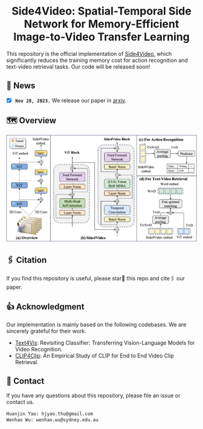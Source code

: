 <div align="center">

<h1> Side4Video: Spatial-Temporal Side Network for Memory-Efficient Image-to-Video Transfer Learning
</div>

This repository is the official implementation of [Side4Video](https://github.com/HJYao00/Side4Video), which significantly reduces the training memory cost for action recognition and text-video retrieval tasks. Our code will be released soon!

<!--[![Paper](http://img.shields.io/badge/Paper-arxiv.2307.08908-b31b1b.svg)](https://arxiv.org/abs/2307.08908)-->

## 📰 News
<!-- - [ ] We will release code soon.-->
- [x] **`Nov 28, 2023.`** We release our paper in [arxiv](https://github.com/HJYao00/Side4Video).

## 🗺️ Overview
<!--[The motivation of Side4Video is to reduce the training cost, enabling us to train a larger model with limited resources.-->

![Side4Video](Side4Video.png)

## 🖇️ Citation
If you find this repository is useful, please star🌟 this repo and cite🖇️ our paper.

## 👍 Acknowledgment
Our implementation is mainly based on the following codebases. We are sincerely grateful for their work.
- [Text4Vis](https://github.com/whwu95/Text4Vis): Revisiting Classifier: Transferring Vision-Language Models for Video Recognition.
- [CLIP4Clip](https://github.com/ArrowLuo/CLIP4Clip): An Empirical Study of CLIP for End to End Video Clip Retrieval.

## 📧 Contact
If you have any questions about this repository, please file an issue or contact us.
```
Huanjin Yao: hjyao.thu@gmail.com
Wenhao Wu: wenhao.wu@sydney.edu.au
```
